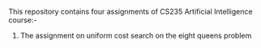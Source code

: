 This repository contains four assignments of CS235 Artificial Intelligence course:-

1) The assignment on uniform cost search on the eight queens problem      
